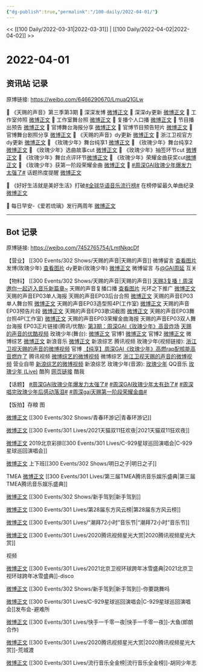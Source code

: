 ```yaml
---
{"dg-publish":true,"permalink":"/100-daily/2022-04-01/"}
---
```



<< [[100 Daily/2022-03-31\|2022-03-31]] | [[100 Daily/2022-04-02\|2022-04-02]] >>

# 2022-04-01

## 资讯站 记录

原博链接: https://weibo.com/6466290670/LmuaQ1GLw

💫 《天赐的声音》第三季第3期
🌹 深深发博 [微博正文](https://m.weibo.cn/6466290670/4753559335206962)
🌹 深深dy更新 [微博正文](https://m.weibo.cn/6466290670/4753570764690146)
🌹 工作室帅照 [微博正文](https://m.weibo.cn/6466290670/4753535127001095)
🌹 工作室舞台照 [微博正文](https://m.weibo.cn/6466290670/4753567317233645)
🌹 复播个人口播 [微博正文](https://m.weibo.cn/6466290670/4753429636058583)
🌹 节目播出预告 [微博正文](https://m.weibo.cn/6466290670/4753518890061381)
🌹 官博舞台海报分享 [微博正文](https://m.weibo.cn/6466290670/4753530592168698)
🌹 官博节目预告短片 [微博正文](https://m.weibo.cn/6466290670/4753536749144997)
🌹 官博舞台剧照分享 [微博正文](https://m.weibo.cn/6466290670/4753534510438284)
🌹 《天赐的声音》dy更新 [微博正文](https://m.weibo.cn/6466290670/4753545616165838)
🌹 浙江卫视官方dy更新 [微博正文](https://m.weibo.cn/6466290670/4753553095131806)
🌹 《玫瑰少年》舞台纯享1 [微博正文](https://m.weibo.cn/6466290670/4753566264983813)
🌹 《玫瑰少年》舞台纯享2 [微博正文](https://m.weibo.cn/6466290670/4753557284199257)
🌹 《玫瑰少年》选曲故事cut [微博正文](https://m.weibo.cn/6466290670/4753578914221061)
🌹 《玫瑰少年》抽签环节cut [微博正文](https://m.weibo.cn/6466290670/4753588599390814)
🌹 《玫瑰少年》舞台点评环节[微博正文](https://m.weibo.cn/6466290670/4753573127131440)
🌹 《玫瑰少年》荣耀金曲获奖cut[微博正文](https://m.weibo.cn/6466290670/4753586321624597)
🌹 《玫瑰少年》获第一阶段荣耀金曲 [微博正文](https://m.weibo.cn/6466290670/4753570241709285)
🌹 [#周深GAI玫瑰少年爆发力太强了#](https://s.weibo.com/weibo?q=%23%E5%91%A8%E6%B7%B1GAI%E7%8E%AB%E7%91%B0%E5%B0%91%E5%B9%B4%E7%88%86%E5%8F%91%E5%8A%9B%E5%A4%AA%E5%BC%BA%E4%BA%86%23) 话题热度提醒 [微博正文](https://m.weibo.cn/6466290670/4753566122380806)

💫 《好好生活就是美好生活》打破[#全球华语音乐流行榜#](https://s.weibo.com/weibo?q=%23%E5%85%A8%E7%90%83%E5%8D%8E%E8%AF%AD%E9%9F%B3%E4%B9%90%E6%B5%81%E8%A1%8C%E6%A6%9C%23) 在榜停留最久单曲纪录 [微博正文](https://m.weibo.cn/6466290670/4753564380960602)

💫 每日早安-《爱若琉璃》发行两周年 [微博正文](https://m.weibo.cn/6466290670/4753350899270947)

---
## Bot 记录

原博链接: https://weibo.com/7452765754/LmtNkqcDf

【营业】
[[300 Events/302 Shows/天赐的声音\|天赐的声音]]
[](https://m.weibo.cn/1736988591/4749486801551906) 微博留言 [查看图片](https://wx3.sinaimg.cn/large/6eb293b4gy1h0ud2x6bc6j20u007r3z6.jpg)
[](https://m.weibo.cn/1736988591/4753558354004488) 发博(玫瑰少年)
[查看图片](https://wx2.sinaimg.cn/large/6eb293b4gy1h0ulec2phyj20ku1127de.jpg) dy更新(玫瑰少年)
[微博正文](https://m.weibo.cn/2177142893/4753566776952129) 微博留言
与[@GAI周延](https://weibo.com/n/GAI%E5%91%A8%E5%BB%B6) 互关

【物料】
[[300 Events/302 Shows/天赐的声音\|天赐的声音]]
[天赐3复播！周深邀你一起迈入音乐新篇章~](https://weibo.cn/sinaurl?u=http%3A%2F%2Fm.v.qq.com%2Fplay.html%3Fcid%3D%26vid%3Du00424c1mbs%26url_from%3Dshare%26second_share%3D0%26share_from%3Dsina) 天赐的声音复播口播
[查看图片](https://wx3.sinaimg.cn/large/6eb293b4gy1h0ubj3pgglj20yi1u6to4.jpg) 光环之下推广
[微博正文](https://m.weibo.cn/1315706994/4753527270278627) 天赐的声音EP03单人海报
[](https://m.weibo.cn/1846843604/4753530025672954) 天赐的声音EP03后台合照
[微博正文](https://m.weibo.cn/1315706994/4753533334720437) 天赐的声音EP03单人舞台照
[微博正文](https://m.weibo.cn/7478855230/4753534518826775) 天赐的声音EP03造型照4P(工作室)
[微博正文](https://m.weibo.cn/1315706994/4753534803252355) 天赐的声音EP03预告片段
[微博正文](https://m.weibo.cn/1315706994/4753562499029295) 天赐的声音EP03歌词截图
[微博正文](https://m.weibo.cn/7478855230/4753565338044932) 天赐的声音EP03舞台照4P(工作室)
[微博正文](https://m.weibo.cn/1315706994/4753566399202999) 天赐的声音EP03荣耀金曲海报
[](https://m.weibo.cn/1846843604/4753564490012225) 天赐的声音EP03双人舞台海报
EP03正片链接(腾讯/优酷):
[第3期：周深GAI《玫瑰少年》高音炸场](https://weibo.cn/sinaurl?u=http%3A%2F%2Fv.qq.com%2Fx%2Fcover%2Fmzc002003uv4pjy%2Fg0042eeakr4.html)
[天赐的声音的优酷视频](https://weibo.cn/sinaurl?u=https%3A%2F%2Fv.youku.com%2Fv_show%2Fid_XNTg0Nzg1MjgxNg%3D%3D.html%3Fx%26sharefrom%3Dandroid%26scene%3Dlong%26playMode%3D%26sharekey%3D56396b85f06606b87951aa62856ecc5b5)
玫瑰少年(舞台):
[微博正文](https://m.weibo.cn/1315706994/4753558803321080) 官博1
[微博正文](https://m.weibo.cn/1315706994/4753561110189848) 官博2
[微博正文](https://m.weibo.cn/2110705772/4753559860284979) 微博综艺
[微博正文](https://m.weibo.cn/1266269835/4753554709155960) 新浪音乐
[微博正文](https://m.weibo.cn/1878335471/4753553359376943) 新浪综艺
[](https://m.weibo.cn/2591595652/4753559063372280) 腾讯视频
玫瑰少年(视频链接):
[浙江卫视天赐的声音的微博视频](https://video.weibo.com/show?fid=1034:4753559791796434) 官博
[【纯享】周深GAI《玫瑰少年》高燃rap配核能高音燃炸了](https://weibo.cn/sinaurl?u=http%3A%2F%2Fv.qq.com%2Fx%2Fcover%2Fmzc002003uv4pjy%2Fx0042z83asu.html) 腾讯视频
[微博综艺的微博视频](https://video.weibo.com/show?fid=1034:4753559682744381) 微博综艺
[浙江卫视天赐的声音的微博视频](https://video.weibo.com/show?fid=1034:4753518603731116) 营业自带
[新浪综艺的微博视频](https://video.weibo.com/show?fid=1034:4753539944349920) 新浪综艺
玫瑰少年(音源):
[玫瑰少年](https://weibo.cn/sinaurl?u=https%3A%2F%2Fc.y.qq.com%2Fbase%2Ffcgi-bin%2Fu%3F__%3DpwPHllNM4AmY) QQ音乐
[玫瑰少年 (Live)](https://weibo.cn/sinaurl?u=https%3A%2F%2Ft1.kugou.com%2Fsong.html%3Fid%3DnsEX35zyV2) 酷狗
[网页链接](https://weibo.cn/sinaurl?u=https%3A%2F%2Fm.kuwo.cn%2Fyinyue%2F215529168%3Ff%3Darphone%26t%3Dsinawb%26isstar%3D0) 酷我

【话题】
[#周深GAI玫瑰少年爆发力太强了#](https://s.weibo.com/weibo?q=%23%E5%91%A8%E6%B7%B1GAI%E7%8E%AB%E7%91%B0%E5%B0%91%E5%B9%B4%E7%88%86%E5%8F%91%E5%8A%9B%E5%A4%AA%E5%BC%BA%E4%BA%86%23)
[#周深GAI玫瑰少年太有劲了#](https://s.weibo.com/weibo?q=%23%E5%91%A8%E6%B7%B1GAI%E7%8E%AB%E7%91%B0%E5%B0%91%E5%B9%B4%E5%A4%AA%E6%9C%89%E5%8A%B2%E4%BA%86%23)
[#周深唱完玫瑰少年后感动落泪#](https://s.weibo.com/weibo?q=%23%E5%91%A8%E6%B7%B1%E5%94%B1%E5%AE%8C%E7%8E%AB%E7%91%B0%E5%B0%91%E5%B9%B4%E5%90%8E%E6%84%9F%E5%8A%A8%E8%90%BD%E6%B3%AA%23)
[#周深gai天赐第一阶段荣耀金曲#](https://s.weibo.com/weibo?q=%23%E5%91%A8%E6%B7%B1gai%E5%A4%A9%E8%B5%90%E7%AC%AC%E4%B8%80%E9%98%B6%E6%AE%B5%E8%8D%A3%E8%80%80%E9%87%91%E6%9B%B2%23)

【饭拍】存粮
图

[微博正文](https://m.weibo.cn/6586673225/4621180378285792) [[300 Events/302 Shows/青春环游记\|青春环游记]]

[微博正文](https://m.weibo.cn/5219918112/4753389521472364) [[300 Events/301 Lives/2021天猫双11狂欢夜\|2021天猫双11狂欢夜]]

[微博正文](https://m.weibo.cn/2975204920/4753254665684427) 2019北京彩排[[300 Events/301 Lives/C-929星球巡回演唱会\|C-929星球巡回演唱会]]

[微博正文](https://m.weibo.cn/7286613425/4620962119291490) 上下班[[300 Events/302 Shows/明日之子\|明日之子]]

[](https://m.weibo.cn/5386349141/4753399545070128) TMEA
[微博正文](https://m.weibo.cn/6464427183/4753499777140116) [[300 Events/301 Lives/第三届TMEA腾讯音乐娱乐盛典\|第三届TMEA腾讯音乐娱乐盛典]]

[微博正文](https://m.weibo.cn/6873250805/4753407065724366) [[300 Events/302 Shows/新手驾到\|新手驾到]]

[微博正文](https://m.weibo.cn/7614261260/4753448229143715) [[300 Events/301 Lives/第28届东方风云榜\|第28届东方风云榜]]

[微博正文](https://m.weibo.cn/6987697229/4753454657962657) [[300 Events/301 Lives/“潮拜72小时”音乐节\|“潮拜72小时”音乐节]]

[微博正文](https://m.weibo.cn/5219918112/4753465811668596) [[300 Events/301 Lives/2020腾讯视频星光大赏\|2020腾讯视频星光大赏]]

视频

[微博正文](https://m.weibo.cn/7305576848/4753379298903369) [[300 Events/301 Lives/2021北京卫视环球跨年冰雪盛典\|2021北京卫视环球跨年冰雪盛典]]-disco

[微博正文](https://m.weibo.cn/1852614765/4753240573085963) [[300 Events/302 Shows/新手驾到\|新手驾到]]-你要跳舞吗

[微博正文](https://m.weibo.cn/2815458843/4753383929419640) [[300 Events/301 Lives/C-929星球巡回演唱会\|C-929星球巡回演唱会]]发布会-避难所

[微博正文](https://m.weibo.cn/6490042819/4753251746711021) [[300 Events/301 Lives/快手一千零一夜\|快手一千零一夜]]-大鱼(郎朗合作)

[微博正文](https://m.weibo.cn/6906188259/4621138976834610) [[300 Events/301 Lives/2020腾讯视频星光大赏\|2020腾讯视频星光大赏]]-荒城渡

[微博正文](https://m.weibo.cn/5625009813/4753417526578256) [[300 Events/301 Lives/流行音乐全金榜\|流行音乐全金榜]]-胡同少年志

